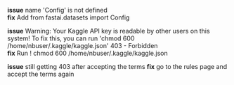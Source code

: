 **issue** name 'Config' is not defined  
**fix** Add from fastai.datasets import Config

**issue** Warning: Your Kaggle API key is readable by other users on this system! To fix this, you can run 'chmod 600 /home/nbuser/.kaggle/kaggle.json'
403 - Forbidden  
**fix** Run ! chmod 600 /home/nbuser/.kaggle/kaggle.json

**issue** still getting 403 after accepting the terms
**fix** go to the rules page and accept the terms again
